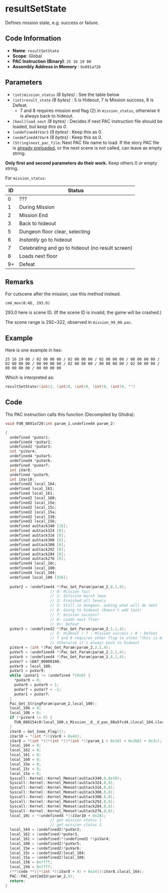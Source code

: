 # resultSetState

Defines mission state, e.g. success or failure.

## Code Information

- **Name**: `resultSetState`
- **Scope**: Global
- **PAC Instruction (Binary)**: `25 16 19 00`
- **Assembly Address in Memory** : `0x891a720`

## Parameters

- `(int)mission_status` *(8 bytes)* : See the table below
- `(int)result_state` *(8 bytes)* : 5 is Hideout, 7 is Mission success, 8 is Defeat.
   - 7 and 8 requires mission end flag (2) in `mission_status`, otherwise it is always back to hideout.
- `(bool)load_next` *(8 bytes)* : Decides if next PAC instruction file should be loaded, but *keep this as 0*.
- `(undefined4)Var3` *(8 bytes)* : Keep this as 0.
- `(undefined4)Var4` *(8 bytes)* : Keep this as 0.
- `(String)next_pac_file`: Next PAC file name to load. If the story PAC file is [already preloaded](./readarcfile.md), or the next scene is not called, can leave as empty string.

**Only first and second parameters do their work.** Keep others 0 or empty string.

For `mission_status`:

|ID|Status|
|---|---|
|0|???|
|1|During Mission|
|2|Mission End|
|3|Back to hideout|
|5|Dungeon floor clear, selecting|
|6|*Instantly* go to hideout|
|7|Celebrating and go to hideout (no result screen)|
|8|Loads next floor|
|9+|Defeat|

## Remarks

For cutscene after the mission, use this method instead.

```
cmd_mov(8:4D, 293.0)
```

293.0 here is scene ID. (If the scene ID is invalid, the game will be crashed.)

The scene range is 292~322, observed in `mission_99_00.pac`.

## Example

Here is one example in hex:

```25 16 19 00 / 02 00 00 00 / 02 00 00 00 / 02 00 00 00 / 08 00 00 00 / 02 00 00 00 / 00 00 00 00 / 02 00 00 00 / 00 00 00 00 / 02 00 00 00 / 00 00 00 00 / 00 00 00 00```

Which is interpreted as:

```c
resultSetState((int)2, (int)8, (int)0, (int)0, (int)0, "")
```

## Code

Ths PAC instruction calls this function (Decompiled by Ghidra):

```c
void FUN_0891a720(int param_1,undefined4 param_2)

{
  undefined *puVar1;
  undefined4 *puVar2;
  undefined2 *puVar3;
  int *piVar4;
  undefined4 *puVar5;
  undefined4 *puVar6;
  undefined *puVar7;
  int iVar8;
  undefined *puVar9;
  int iVar10;
  undefined2 local_164;
  undefined local_162;
  undefined local_161;
  undefined2 local_160;
  undefined2 local_15e;
  undefined2 local_15c;
  undefined2 local_15a;
  undefined2 local_158;
  undefined2 local_156;
  undefined auStack340 [16];
  undefined auStack324 [8];
  undefined auStack316 [8];
  undefined auStack308 [8];
  undefined auStack300 [8];
  undefined auStack292 [8];
  undefined auStack284 [8];
  undefined auStack276 [8];
  undefined4 local_10c;
  undefined4 local_108;
  undefined4 local_104;
  undefined local_100 [256];
  
  puVar2 = (undefined4 *)Pac_Get_Param(param_2,0,1,4);
                    // 0: Mission fail
                    // 1: Infinite march lmao
                    // 2: Finished all levels
                    // 5: Still in dungeon, asking what will do next
                    // 6: Going to hideout (Doesn't add loot)
                    // 7: mission success?
                    // 8: Loads next floor
                    // 9+: Defeat
  puVar3 = (undefined2 *)Pac_Get_Param(param_2,1,1,4);
                    // 5: Hideout / 7 : Mission success / 8 : Defeat
                    // 7 and 8 requires other flag to state "this is mission end"
                    // otherwise it's always back to hideout
  piVar4 = (int *)Pac_Get_Param(param_2,2,1,4);
  puVar5 = (undefined4 *)Pac_Get_Param(param_2,3,1,4);
  puVar6 = (undefined4 *)Pac_Get_Param(param_2,4,1,4);
  puVar7 = &DAT_00000100;
  puVar9 = local_100;
  puVar1 = puVar9;
  while (puVar1 != (undefined *)0x0) {
    *puVar9 = 0;
    puVar9 = puVar9 + 1;
    puVar7 = puVar7 + -1;
    puVar1 = puVar7;
  }
  Pac_Get_StringParam(param_2,local_100);
  local_104 = 0;
  local_108 = 0;
  if (*piVar4 != 0) {
    FUN_088154c0(local_100,s_Mission__d__d_pac_08a5fcd4,&local_104,&local_108);
  }
  iVar8 = Get_Some_Flag(1);
  iVar10 = *(int *)(iVar8 + 0x44);
  iVar8 = *(int *)(*(int *)(*(int *)(param_1 + 0x10) + 0x2b8) + 0x3c);
  local_164 = 0;
  local_162 = 0;
  local_161 = 0;
  local_160 = 0;
  local_15e = 0;
  local_15c = 0;
  local_15a = 0;
  Syscall::Kernel::Kernel_Memset(auStack340,0,0x10);
  Syscall::Kernel::Kernel_Memset(auStack324,0,8);
  Syscall::Kernel::Kernel_Memset(auStack316,0,8);
  Syscall::Kernel::Kernel_Memset(auStack308,0,8);
  Syscall::Kernel::Kernel_Memset(auStack300,0,8);
  Syscall::Kernel::Kernel_Memset(auStack292,0,8);
  Syscall::Kernel::Kernel_Memset(auStack284,0,8);
  Syscall::Kernel::Kernel_Memset(auStack276,0,8);
  local_10c = *(undefined4 *)(iVar10 + 0x28);
                    // get mission status 1
                    // get mission status 2
  local_164 = (undefined2)*puVar2;
  local_162 = (undefined)*puVar3;
  local_161 = (undefined)*(undefined2 *)piVar4;
  local_160 = (undefined2)*puVar5;
  local_15e = (undefined2)*puVar6;
  local_15c = (undefined2)local_104;
  local_15a = (undefined2)local_108;
  local_158 = 0xffff;
  local_156 = 0xffff;
  (**(code **)(*(int *)(iVar8 + 4) + 0x24))(iVar8,&local_164);
  PAC::PAC_setCmdId(param_2,0);
  return;
}
```

